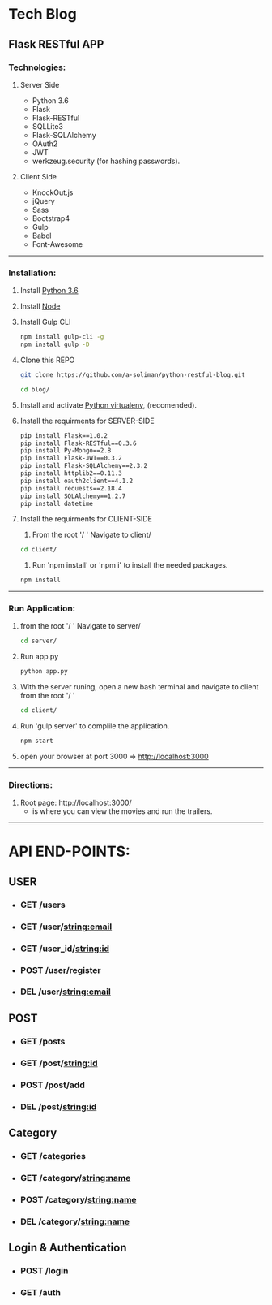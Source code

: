 # Tech Blog
## Flask RESTful APP

### Technologies:
1. Server Side
    - Python 3.6
    - Flask
    - Flask-RESTful
    - SQLLite3
    - Flask-SQLAlchemy
    - OAuth2
    - JWT
    - werkzeug.security (for hashing passwords).

1. Client Side
    - KnockOut.js
    - jQuery
    - Sass
    - Bootstrap4
    - Gulp
    - Babel
    - Font-Awesome

----
### Installation:
1. Install [Python 3.6](https://www.python.org/downloads/)
1. Install [Node](https://nodejs.org/en/)
1. Install Gulp CLI
    ```bash
    npm install gulp-cli -g
    npm install gulp -D
    ```
1. Clone this REPO
    ```bash
    git clone https://github.com/a-soliman/python-restful-blog.git
    ```
    ```bash
    cd blog/
    ```
1. Install and activate [Python virtualenv](https://virtualenv.pypa.io/en/stable/), (recomended).
1. Install the requirments for SERVER-SIDE
    ```bash
    pip install Flask==1.0.2
    pip install Flask-RESTful==0.3.6
    pip install Py-Mongo==2.8
    pip install Flask-JWT==0.3.2
    pip install Flask-SQLAlchemy==2.3.2
    pip install httplib2==0.11.3
    pip install oauth2client==4.1.2
    pip install requests==2.18.4
    pip install SQLAlchemy==1.2.7
    pip install datetime
    ```

1. Install the requirments for CLIENT-SIDE
    1. From the root '/ ' Navigate to client/
    ```bash
    cd client/
    ```

    1. Run 'npm install' or 'npm i' to install the needed packages.
    ```bash
    npm install
    ```
----
### Run Application:
1. from the root '/ ' Navigate to server/
    ```bash
    cd server/
    ```
1. Run app.py
    ```bash
    python app.py
    ```
1. With the server runing, open a new bash terminal and navigate to client from the root '/ '
    ```bash
    cd client/
    ```

1. Run 'gulp server' to complile the application.

    ```bash
    npm start
    ```

1. open your browser at port 3000 => [http://localhost:3000](http://localhost:3000)

----
### Directions:
1. Root page: http://localhost:3000/ 
    - is where you can view the movies and run the trailers.

----
# API END-POINTS:
## USER
- ### GET /users
- ### GET /user/<string:email>
- ### GET /user_id/<string:id>
- ### POST /user/register
- ### DEL /user/<string:email>
## POST
- ### GET /posts
- ### GET /post/<string:id>
- ### POST /post/add
- ### DEL /post/<string:id>

## Category
- ### GET /categories
- ### GET /category/<string:name>
- ### POST /category/<string:name>
- ### DEL /category/<string:name>

## Login & Authentication
- ### POST /login
- ### GET /auth